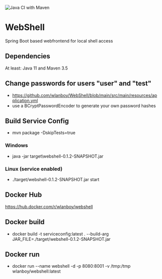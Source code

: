 ![Java CI with Maven](https://github.com/wlanboy/WebShell/workflows/Java%20CI%20with%20Maven/badge.svg?branch=master)

# WebShell
Spring Boot based webfrontend for local shell access

## Dependencies
At least: Java 11 and Maven 3.5

## Change passwords for users "user" and "test"
- https://github.com/wlanboy/WebShell/blob/main/src/main/resources/application.yml
- use a BCryptPasswordEncoder to generate your own password hashes

## Build Service Config
- mvn package -DskipTests=true

### Windows
- java -jar target\webshell-0.1.2-SNAPSHOT.jar

### Linux (service enabled)
- ./target/webshell-0.1.2-SNAPSHOT.jar start

## Docker Hub
https://hub.docker.com/r/wlanboy/webshell

## Docker build
- docker build -t serviceconfig:latest . --build-arg JAR_FILE=./target/webshell-0.1.2-SNAPSHOT.jar

## Docker run
- docker run --name webshell -d -p 8080:8001 -v /tmp:/tmp wlanboy/webshell:latest
